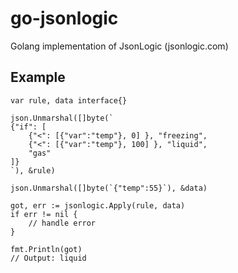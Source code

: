 # go-jsonlogic
Golang implementation of JsonLogic (jsonlogic.com)

## Example

```golang
var rule, data interface{}

json.Unmarshal([]byte(`
{"if": [
	{"<": [{"var":"temp"}, 0] }, "freezing",
	{"<": [{"var":"temp"}, 100] }, "liquid",
	"gas"
]}
`), &rule)

json.Unmarshal([]byte(`{"temp":55}`), &data)

got, err := jsonlogic.Apply(rule, data)
if err != nil {
	// handle error
}

fmt.Println(got)
// Output: liquid

```